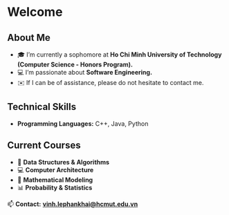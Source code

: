 # Welcome

## About Me
- 🎓 I’m currently a sophomore at **Ho Chi Minh University of Technology (Computer Science - Honors Program).**
- 💻 I’m passionate about **Software Engineering.**
- ✉️ If I can be of assistance, please do not hesitate to contact me.
## Technical Skills
- **Programming Languages:** C++, Java, Python
## Current Courses
- 📘 **Data Structures & Algorithms**
- 💻 **Computer Architecture**
- 🔢 **Mathematical Modeling**
- 📊 **Probability & Statistics**


📫 **Contact:** **[vinh.lephankhai@hcmut.edu.vn](mailto:vinh.lephankhai@hcmut.edu.vn)**
